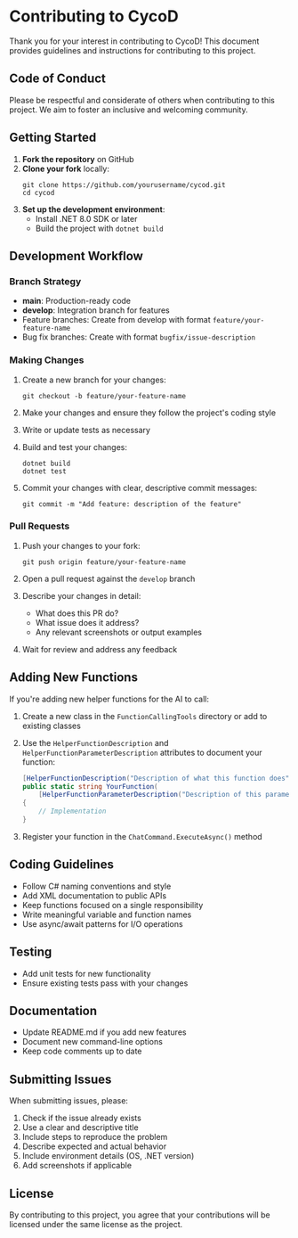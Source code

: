# Contributing to CycoD

Thank you for your interest in contributing to CycoD! This document provides guidelines and instructions for contributing to this project.

## Code of Conduct

Please be respectful and considerate of others when contributing to this project. We aim to foster an inclusive and welcoming community.

## Getting Started

1. **Fork the repository** on GitHub
2. **Clone your fork** locally:
   ```
   git clone https://github.com/yourusername/cycod.git
   cd cycod
   ```
3. **Set up the development environment**:
   - Install .NET 8.0 SDK or later
   - Build the project with `dotnet build`

## Development Workflow

### Branch Strategy

- **main**: Production-ready code
- **develop**: Integration branch for features
- Feature branches: Create from develop with format `feature/your-feature-name`
- Bug fix branches: Create with format `bugfix/issue-description`

### Making Changes

1. Create a new branch for your changes:
   ```
   git checkout -b feature/your-feature-name
   ```

2. Make your changes and ensure they follow the project's coding style

3. Write or update tests as necessary

4. Build and test your changes:
   ```
   dotnet build
   dotnet test
   ```

5. Commit your changes with clear, descriptive commit messages:
   ```
   git commit -m "Add feature: description of the feature"
   ```

### Pull Requests

1. Push your changes to your fork:
   ```
   git push origin feature/your-feature-name
   ```

2. Open a pull request against the `develop` branch

3. Describe your changes in detail:
   - What does this PR do?
   - What issue does it address?
   - Any relevant screenshots or output examples

4. Wait for review and address any feedback

## Adding New Functions

If you're adding new helper functions for the AI to call:

1. Create a new class in the `FunctionCallingTools` directory or add to existing classes

2. Use the `HelperFunctionDescription` and `HelperFunctionParameterDescription` attributes to document your function:
   ```csharp
   [HelperFunctionDescription("Description of what this function does")]
   public static string YourFunction(
       [HelperFunctionParameterDescription("Description of this parameter")] string param1)
   {
       // Implementation
   }
   ```

3. Register your function in the `ChatCommand.ExecuteAsync()` method

## Coding Guidelines

- Follow C# naming conventions and style
- Add XML documentation to public APIs
- Keep functions focused on a single responsibility
- Write meaningful variable and function names
- Use async/await patterns for I/O operations

## Testing

- Add unit tests for new functionality
- Ensure existing tests pass with your changes

## Documentation

- Update README.md if you add new features
- Document new command-line options
- Keep code comments up to date

## Submitting Issues

When submitting issues, please:

1. Check if the issue already exists
2. Use a clear and descriptive title
3. Include steps to reproduce the problem
4. Describe expected and actual behavior
5. Include environment details (OS, .NET version)
6. Add screenshots if applicable

## License

By contributing to this project, you agree that your contributions will be licensed under the same license as the project.